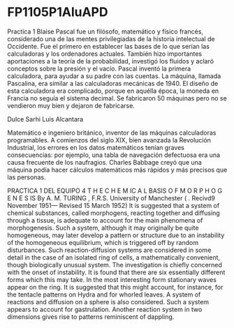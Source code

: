 # FP1105P1AluAPD
Practica 1
Blaise Pascal fue un filósofo, matemático y físico francés, considerado una de las mentes privilegiadas de la historia intelectual de Occidente. Fue el primero en establecer las bases de lo que serían las calculadoras y los ordenadores actuales. También hizo importantes aportaciones a la teoría de la probabilidad, investigó los fluidos y aclaró conceptos sobre la presión y el vacío. Pascal inventó la primera calculadora, para ayudar a su padre con las cuentas. La máquina, llamada Pascalina, era similar a las calculadoras mecánicas de 1940. El diseño de esta calculadora era complicado, porque en aquélla época, la moneda en Francia no seguía el sistema decimal. Se fabricaron 50 máquinas pero no se vendieron muy bien y dejaron de fabricarse.

Dulce Sarhi Luis Alcantara

Matemático e ingeniero británico, inventor de las máquinas calculadoras programables. A comienzos del siglo XIX, bien avanzada la Revolución Industrial, los errores en los datos matemáticos tenían graves consecuencias: por ejemplo, una tabla de navegación defectuosa era una causa frecuente de los naufragios. Charles Babbage creyó que una máquina podía hacer cálculos matemáticos más rápidos y más precisos que las personas.

PRACTICA 1 DEL EQUIPO 4 T H E C H E M IC A L BASIS O F M O R P H O G E N E S IS By A. M. TURING , F.R.S. University of Manchester ( . Recivd9 November 1951— Revised 15 March 1952) It is suggested that a system of chemical substances, called morphogens, reacting together and diffusing through a tissue, is adequate to account for the main phenomena of morphogenesis. Such a system, although it may originally be quite homogeneous, may later develop a pattern or structure due to an instability of the homogeneous equilibrium, which is triggered off by random disturbances. Such reaction-diffusion systems are considered in some detail in the case of an isolated ring of cells, a mathematically convenient, though biologically unusual system. The investigation is chiefly concerned with the onset of instability. It is found that there are six essentially different forms which this may take. In the most interesting form stationary waves appear on the ring. It is suggested that this might account, for instance, for the tentacle patterns on Hydra and for whorled leaves. A system of reactions and diffusion on a sphere is also considered. Such a system appears to account for gastrulation. Another reaction system in two dimensions gives rise to patterns reminiscent of dappling.

